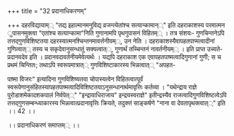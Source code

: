 +++
title = "32 प्रदानाधिकरणम्"

+++
दहरविद्यायाम्् "तद्य इहात्मानमनुविद्य व्रजन्त्येतांश्च सत्यान्कामान््" इति दहराकाशस्य परमात्मन ुपासनमुक्त्वा "एतांश्च सत्यान्कामा"निति गुणानामपि पृथगुपासनं विहितम्् । तत्र संशयः- गुणचिन्तनेऽपि तत्तद्गुणविशिष्टतया दहरस्यात्मनश्चिन्तनमावर्त्तनीयम््, उन नेति । दहराकाशस्यैवापहतपाप्मत्वादीनां गुणित्वात्् तस्य च सकृदेवानुसन्धातुं सक्यत्वात््, गुणार्थं तच्चिन्तनं नावर्तनीयम्् । इति प्राप्त उच्यते- प्रदानवदेव इति । प्रदानवदावर्तनीयमेवेत्यर्थः । यद्यपि दहराकाश एक एवापहतपाष्मत्वादिगुणानां गुणी; स च प्रथमं चिन्तितः; तथाऽपि स्वरूपमात्रात्् गुणविशिष्टाकारस्य भिन्नत्वात्् "अपहत-

पाष्मा विजरः" इत्यादिना गुणविशिष्यतया चोपास्यत्वेन विहितत्वात्पूर्वं स्वरूपेणानुसंहितस्यापहतपाष्मत्वादिविशिष्टतयाऽनुसन्धानार्थमावृत्तिः कर्तव्या । "यथेन्द्राय राज्ञे पुरोडाशमेकादशकपालं निर्वपेत््" "इन्द्रायाधिराजाय" इन्द्रयस्वराज्ञे" इतीन्द्रस्यैव राजत्वादिगुणविशिष्टत्वेऽपि तत्तद्गुणसम्बन्ध्याकारस्य भिन्नत्वात्प्रदानावृत्तिः क्रियते, तदुक्त्तं साङ्कर्षणे "नाना वा देवतापृथक्त्वात््" इति ।। 42 ।।

।। प्रदानाधिकरणं समाप्तम्् ।।